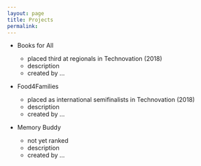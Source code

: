 ```yaml
---
layout: page
title: Projects
permalink:
---
```


* Books for All
  * placed third at regionals in Technovation (2018)
  * description
  * created by ...


* Food4Families
  * placed as international semifinalists in Technovation (2018)
  * description
  * created by ...


* Memory Buddy
  * not yet ranked
  * description
  * created by ...
